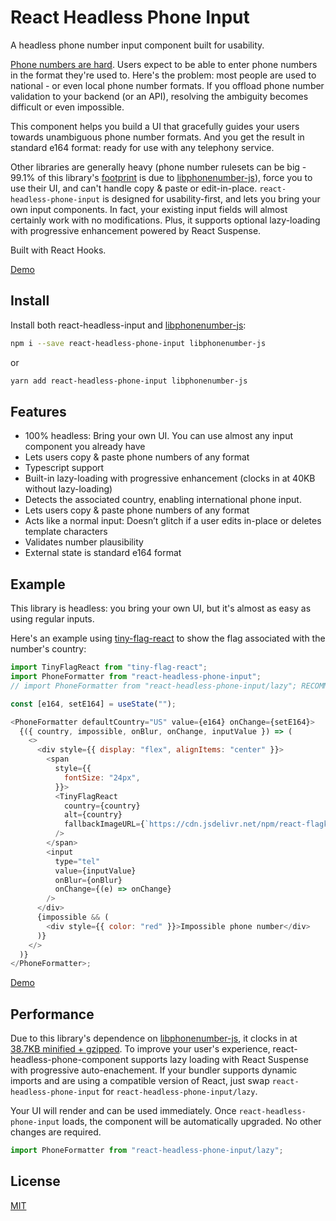 # React Headless Phone Input

A headless phone number input component built for usability.

[Phone numbers are hard][falsehoods]. Users expect to be able to enter phone numbers in the format they're used to. Here's the problem: most people are used to national - or even local phone number formats. If you offload phone number validation to your backend (or an API), resolving the ambiguity becomes difficult or even impossible.

This component helps you build a UI that gracefully guides your users towards unambiguous phone number formats. And you get the result in standard e164 format: ready for use with any telephony service.

Other libraries are generally heavy (phone number rulesets can be big - 99.1% of this library's [footprint][bundlephobia] is due to [libphonenumber-js]), force you to use their UI, and can't handle copy & paste or edit-in-place. `react-headless-phone-input` is designed for usability-first, and lets you bring your own input components. In fact, your existing input fields will almost certainly work with no modifications. Plus, it supports optional lazy-loading with progressive enhancement powered by React Suspense.

Built with React Hooks.

[Demo][demo]

## Install

Install both react-headless-input and [libphonenumber-js]:

```sh
npm i --save react-headless-phone-input libphonenumber-js
```

or

```sh
yarn add react-headless-phone-input libphonenumber-js
```

## Features

- 100% headless: Bring your own UI. You can use almost any input component you already have
- Lets users copy & paste phone numbers of any format
- Typescript support
- Built-in lazy-loading with progressive enhancement (clocks in at 40KB without lazy-loading)
- Detects the associated country, enabling international phone input.
- Lets users copy & paste phone numbers of any format
- Acts like a normal input: Doesn’t glitch if a user edits in-place or deletes template characters
- Validates number plausibility
- External state is standard e164 format

## Example

This library is headless: you bring your own UI, but it's almost as easy as using regular inputs.

Here's an example using [tiny-flag-react] to show the flag associated with the number's country:

```js
import TinyFlagReact from "tiny-flag-react";
import PhoneFormatter from "react-headless-phone-input";
// import PhoneFormatter from "react-headless-phone-input/lazy"; RECOMMENDED

const [e164, setE164] = useState("");

<PhoneFormatter defaultCountry="US" value={e164} onChange={setE164}>
  {({ country, impossible, onBlur, onChange, inputValue }) => (
    <>
      <div style={{ display: "flex", alignItems: "center" }}>
        <span
          style={{
            fontSize: "24px",
          }}>
          <TinyFlagReact
            country={country}
            alt={country}
            fallbackImageURL={`https://cdn.jsdelivr.net/npm/react-flagkit@1.0.2/img/SVG/${country}.svg`}
          />
        </span>
        <input
          type="tel"
          value={inputValue}
          onBlur={onBlur}
          onChange={(e) => onChange}
        />
      </div>
      {impossible && (
        <div style={{ color: "red" }}>Impossible phone number</div>
      )}
    </>
  )}
</PhoneFormatter>;
```

[Demo][demo]

## Performance

Due to this library's dependence on [libphonenumber-js], it clocks in at [38.7KB minified + gzipped][bundlephobia].
To improve your user's experience, react-headless-phone-component supports lazy loading with React Suspense with
progressive auto-enachement. If your bundler supports dynamic imports and are using a compatible version of React,
just swap `react-headless-phone-input` for `react-headless-phone-input/lazy`.

Your UI will render and can be used immediately. Once `react-headless-phone-input` loads, the component will be
automatically upgraded. No other changes are required.

```js
import PhoneFormatter from "react-headless-phone-input/lazy";
```

## License

[MIT](LICENSE)

[falsehoods]: https://github.com/google/libphonenumber/blob/master/FALSEHOODS.md
[libphonenumber-js]: https://www.npmjs.com/package/libphonenumber-js
[tiny-flag-react]: https://github.com/benaubin/tiny-flag-react
[bundlephobia]: https://bundlephobia.com/result?p=react-headless-phone-input
[demo]: https://codesandbox.io/s/react-headless-phone-input-demo-ygow2?file=/src/App.js
